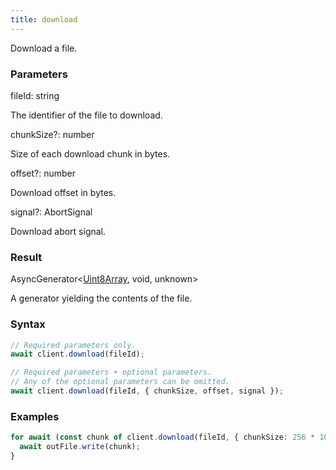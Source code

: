 ```yaml
---
title: download
---
```


Download a file.<span class="select-none">  </span>

### Parameters 

<div class="flex flex-col gap-3"><div><div class="font-mono" id="p_fileId" data-anchor><span class="font-bold">fileId</span><span class="opacity-50">:</span> <span>string</span></div><div class="pl-3"><div class="no-margin">

The identifier of the file to download.

</div></div></div><div class="flex flex-col gap-3"><div><div class="flex gap-2"><div class="font-mono p" id="p_chunkSize" data-anchor><span class="font-bold">chunkSize</span><span class="opacity-50"><span title="Optional" class="cursor-help">?</span>:</span> <span>number</span></div></div><div class="pl-3"><div class="no-margin">

Size of each download chunk in bytes.

</div></div></div><div><div class="flex gap-2"><div class="font-mono p" id="p_offset" data-anchor><span class="font-bold">offset</span><span class="opacity-50"><span title="Optional" class="cursor-help">?</span>:</span> <span>number</span></div></div><div class="pl-3"><div class="no-margin">

Download offset in bytes.

</div></div></div><div><div class="flex gap-2"><div class="font-mono p" id="p_signal" data-anchor><span class="font-bold">signal</span><span class="opacity-50"><span title="Optional" class="cursor-help">?</span>:</span> <span href="/">AbortSignal</span></div></div><div class="pl-3"><div class="no-margin">

Download abort signal.

</div></div></div></div></div>

### Result 

<div class="font-mono"><span href="/">AsyncGenerator</span><span class="opacity-50">&lt;</span><a href="https://developer.mozilla.org/en-US/docs/Web/JavaScript/Reference/Global_Objects/Uint8Array" target="_blank" rel="noreferrer noopener">Uint8Array</a><span class="opacity-50">,</span> <span>void</span><span class="opacity-50">,</span> <span>unknown</span><span class="opacity-50">&gt;</span></div><div class="pl-3"><div class="no-margin">

A generator yielding the contents of the file.

</div></div>

### Syntax

```ts
// Required parameters only.
await client.download(fileId);

// Required parameters + optional parameters.
// Any of the optional parameters can be omitted.
await client.download(fileId, { chunkSize, offset, signal });
```

### Examples 

```ts
for await (const chunk of client.download(fileId, { chunkSize: 256 * 1024 })) {
  await outFile.write(chunk);
}
```

